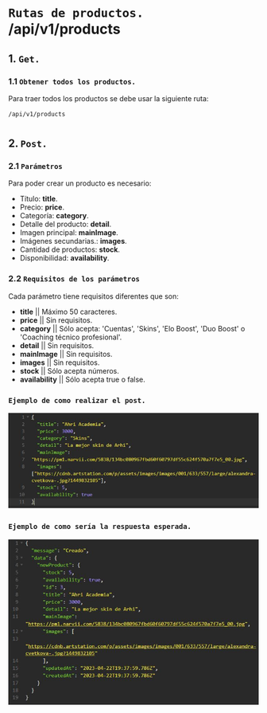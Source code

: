 # `Rutas de productos.` /api/v1/products

## 1. `Get.`

### 1.1 `Obtener todos los productos.`

Para traer todos los productos se debe usar la siguiente ruta:

```
/api/v1/products
```

#

## 2. `Post.`

### 2.1 `Parámetros`

Para poder crear un producto es necesario:

- Título: **title**.
- Precio: **price**.
- Categoría: **category**.
- Detalle del producto: **detail**.
- Imagen principal: **mainImage**.
- Imágenes secundarias.: **images**.
- Cantidad de productos: **stock**.
- Disponibilidad: **availability**.

### 2.2 `Requisitos de los parámetros`

Cada parámetro tiene requisitos diferentes que son:

- **title** || Máximo 50 caracteres.
- **price** || Sin requisitos.
- **category** || Sólo acepta: 'Cuentas', 'Skins', 'Elo Boost', 'Duo Boost' o 'Coaching técnico profesional'.
- **detail** || Sin requisitos.
- **mainImage** || Sin requisitos.
- **images** || Sin requisitos.
- **stock** || Sólo acepta números.
- **availability** || Sólo acepta true o false.

### `Ejemplo de como realizar el post.`

![Esta es una imagen de ejemplo de como crear un producto](./assets/Ejemplo%20de%20post.jpg)

### `Ejemplo de como sería la respuesta esperada.`

![Esta es una imagen de ejemplo de como sería la respuesta esperada.](./assets/Respuesta%20esperada.jpg)
